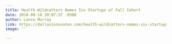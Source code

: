 ```yaml
---
title: Health Wildcatters Names Six Startups of Fall Cohort
date: 2018-09-18 20:07:57 -0500
author: Lance Murray
link: https://dallasinnovates.com/health-wildcatters-names-six-startups-fall-cohort/
image: ''

---
```

